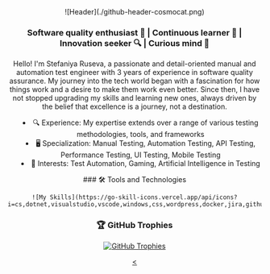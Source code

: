 <div style="text-align: center;">
  ![Header](./github-header-cosmocat.png)

  ### Software quality enthusiast 🚀 |  Continuous learner 📖 | Innovation seeker 🔍 | Curious mind 🧩

  <p>Hello! I'm Stefaniya Ruseva, a passionate and detail-oriented manual and automation test engineer with 3 years of experience in software quality assurance.
  My journey into the tech world began with a fascination for how things work and a desire to make them work even better. Since then, I have not stopped upgrading my skills and learning new ones, always driven by the belief that excellence is a journey, not a destination.</p> 

  <p></p>

  <ul style="list-style-position: inside;"> 
   <li>🔍 Experience: My expertise extends over a range of various testing methodologies, tools, and frameworks</li>
   <li>🖥 Specialization: Manual Testing, Automation Testing, API Testing, Performance Testing, UI Testing, Mobile Testing</li>
   <li>🚀 Interests: Test Automation, Gaming, Artificial Intelligence in Testing</li>
  </ul>
</div>

<div style="text-align: center;">
  ### 🛠️ Tools and Technologies
  <p></p>
   <!--
  <p>
    <a href="https://learn.microsoft.com/en-us/dotnet/csharp/"><img src="https://skillicons.dev/icons?i=cs" /></a>
    <a href="https://dotnet.microsoft.com/"><img src="https://skillicons.dev/icons?i=dotnet" /></a>
    <a href="https://visualstudio.microsoft.com/"><img src="https://skillicons.dev/icons?i=visualstudio" /></a>
    <a href="https://code.visualstudio.com/"><img src="https://skillicons.dev/icons?i=vscode" /></a>
    <a href="https://www.microsoft.com/en-us/windows"><img src="https://skillicons.dev/icons?i=windows" /></a>
    <a href="https://developer.mozilla.org/en-US/docs/Web/CSS"><img src="https://skillicons.dev/icons?i=css" /></a>
    <a href="https://wordpress.com/"><img src="https://skillicons.dev/icons?i=wordpress" /></a>
    <a href="https://www.docker.com/"><img src="https://skillicons.dev/icons?i=docker" /></a>
    <a href="https://nodejs.org/"><img src="https://skillicons.dev/icons?i=nodejs" /></a>
    <a href="https://www.selenium.dev/"><img src="https://skillicons.dev/icons?i=selenium" /></a>
    <a href="https://www.mongodb.com/"><img src="https://skillicons.dev/icons?i=mongodb" /></a>
    </p>
    -->

    ![My Skills](https://go-skill-icons.vercel.app/api/icons?i=cs,dotnet,visualstudio,vscode,windows,css,wordpress,docker,jira,githubactions,androidstudio,nodejs,selenium,mongodb,playwright,js,firebase,grafana,postman,prometheus,html,git,jenkins,sqlserver,github,bash,chatgpt,mysql&titles=true)
</div>

<div style="text-align: center;">
   <!--
    <p>
    <a href="https://developer.mozilla.org/en-US/docs/Web/JavaScript"><img src="https://skillicons.dev/icons?i=js" /></a>
    <a href="https://firebase.google.com/"><img src="https://skillicons.dev/icons?i=firebase" /></a>
    <a href="https://grafana.com/"><img src="https://skillicons.dev/icons?i=grafana" /></a>
    <a href="https://www.postman.com/"><img src="https://skillicons.dev/icons?i=postman" /></a>
    <a href="https://prometheus.io/"><img src="https://skillicons.dev/icons?i=prometheus" /></a>
    <a href="https://developer.mozilla.org/en-US/docs/Web/HTML"><img src="https://skillicons.dev/icons?i=html" /></a>
    <a href="https://git-scm.com/"><img src="https://skillicons.dev/icons?i=git" /></a>
    <a href="https://www.jenkins.io/"><img src="https://skillicons.dev/icons?i=jenkins" /></a>
    <a href="https://github.com/"><img src="https://skillicons.dev/icons?i=github" /></a>
    <a href="https://www.geeksforgeeks.org/working-on-git-bash"><img src="https://skillicons.dev/icons?i=bash" /></a>
    <a href="https://www.mysql.com/"><img src="https://skillicons.dev/icons?i=mysql" /></a>
  </p> 
   -->

  ### 🏆 GitHub Trophies
  <a href="https://github-profile-trophy.vercel.app/?username=StefRuseva88&theme=onedark&margin-w=0&row=1&no-frame=true">
    <img src="https://github-profile-trophy.vercel.app/?username=StefRuseva88&theme=onedark&margin-w=0&row=1&no-frame=true" alt="GitHub Trophies">
  </a>
  <p></p>
  <p></p>
  <a href="https://github.com/DenverCoder1/github-readme-streak-stats">
    <
